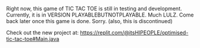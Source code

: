 Right now, this game of TIC TAC TOE is still in testing and development. Currently, it is in VERSION PLAYABLEBUTNOTPLAYABLE. Much LULZ. Come back later once this game is done. Sorry. (also, this is discontinued)

Check out the new project at: https://replit.com/@itsHIPEOPLE/optimised-tic-tac-toe#Main.java